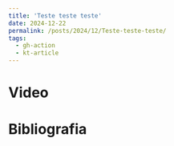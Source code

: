 ```yaml
---
title: 'Teste teste teste'
date: 2024-12-22
permalink: /posts/2024/12/Teste-teste-teste/
tags:
  - gh-action
  - kt-article
---
```


# Video


# Bibliografia

